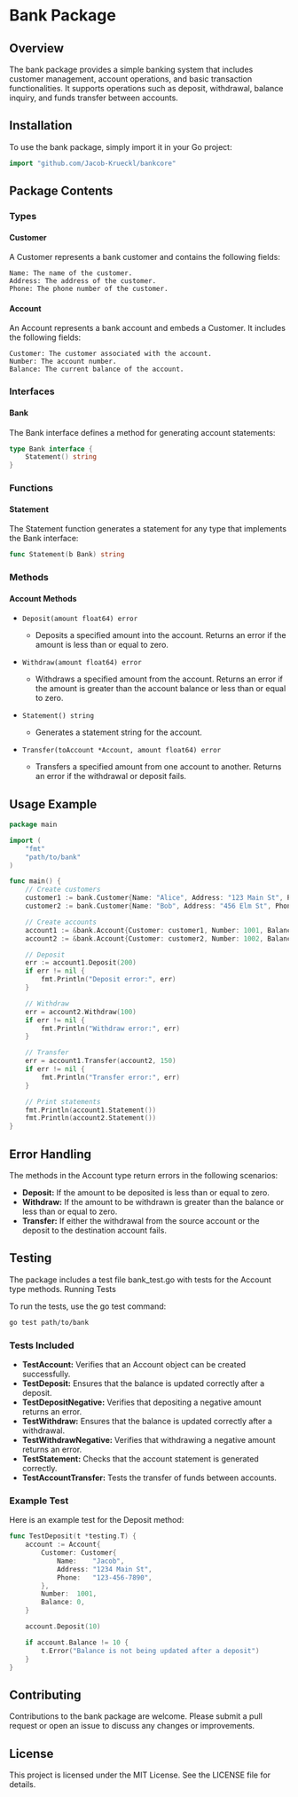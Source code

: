 # Bank Package
## Overview

The bank package provides a simple banking system that includes customer management, account operations, and basic transaction functionalities. It supports operations such as deposit, withdrawal, balance inquiry, and funds transfer between accounts.

## Installation

To use the bank package, simply import it in your Go project:

``` go
import "github.com/Jacob-Krueckl/bankcore"
```

## Package Contents

### Types

#### Customer

A Customer represents a bank customer and contains the following fields:

    Name: The name of the customer.
    Address: The address of the customer.
    Phone: The phone number of the customer.

#### Account

An Account represents a bank account and embeds a Customer. It includes the following fields:

    Customer: The customer associated with the account.
    Number: The account number.
    Balance: The current balance of the account.

### Interfaces

#### Bank

The Bank interface defines a method for generating account statements:

```go
type Bank interface {
    Statement() string
}
```

### Functions

#### Statement

The Statement function generates a statement for any type that implements the Bank interface:

```go
func Statement(b Bank) string
```

### Methods

#### Account Methods

- `Deposit(amount float64) error`
    - Deposits a specified amount into the account. Returns an error if the amount is less than or equal to zero.

- `Withdraw(amount float64) error`
    - Withdraws a specified amount from the account. Returns an error if the amount is greater than the account balance or less than or equal to zero.

- `Statement() string`
    - Generates a statement string for the account.

- `Transfer(toAccount *Account, amount float64) error`
    - Transfers a specified amount from one account to another. Returns an error if the withdrawal or deposit fails.

## Usage Example

``` go
package main

import (
    "fmt"
    "path/to/bank"
)

func main() {
    // Create customers
    customer1 := bank.Customer{Name: "Alice", Address: "123 Main St", Phone: "123-456-7890"}
    customer2 := bank.Customer{Name: "Bob", Address: "456 Elm St", Phone: "987-654-3210"}

    // Create accounts
    account1 := &bank.Account{Customer: customer1, Number: 1001, Balance: 500.0}
    account2 := &bank.Account{Customer: customer2, Number: 1002, Balance: 300.0}

    // Deposit
    err := account1.Deposit(200)
    if err != nil {
        fmt.Println("Deposit error:", err)
    }

    // Withdraw
    err = account2.Withdraw(100)
    if err != nil {
        fmt.Println("Withdraw error:", err)
    }

    // Transfer
    err = account1.Transfer(account2, 150)
    if err != nil {
        fmt.Println("Transfer error:", err)
    }

    // Print statements
    fmt.Println(account1.Statement())
    fmt.Println(account2.Statement())
}
```

## Error Handling

The methods in the Account type return errors in the following scenarios:

- **Deposit:** If the amount to be deposited is less than or equal to zero.
- **Withdraw:** If the amount to be withdrawn is greater than the balance or less than or equal to zero.
- **Transfer:** If either the withdrawal from the source account or the deposit to the destination account fails.

## Testing

The package includes a test file bank_test.go with tests for the Account type methods.
Running Tests

To run the tests, use the go test command:
``` sh
go test path/to/bank
```

### Tests Included

- **TestAccount:** Verifies that an Account object can be created successfully.
- **TestDeposit:** Ensures that the balance is updated correctly after a deposit.
- **TestDepositNegative:** Verifies that depositing a negative amount returns an error.
- **TestWithdraw:** Ensures that the balance is updated correctly after a withdrawal.
- **TestWithdrawNegative:** Verifies that withdrawing a negative amount returns an error.
- **TestStatement:** Checks that the account statement is generated correctly.
- **TestAccountTransfer:** Tests the transfer of funds between accounts.

### Example Test

Here is an example test for the Deposit method:

``` go
func TestDeposit(t *testing.T) {
    account := Account{
        Customer: Customer{
            Name:    "Jacob",
            Address: "1234 Main St",
            Phone:   "123-456-7890",
        },
        Number:  1001,
        Balance: 0,
    }

    account.Deposit(10)

    if account.Balance != 10 {
        t.Error("Balance is not being updated after a deposit")
    }
}
```

## Contributing

Contributions to the bank package are welcome. Please submit a pull request or open an issue to discuss any changes or improvements.

## License

This project is licensed under the MIT License. See the LICENSE file for details.